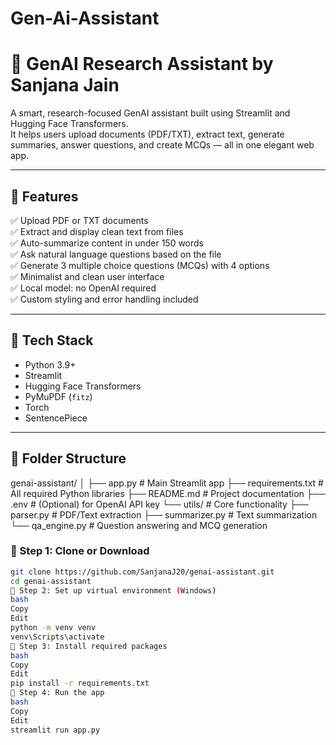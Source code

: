 # Gen-Ai-Assistant
# 🧠 GenAI Research Assistant by Sanjana Jain

A smart, research-focused GenAI assistant built using Streamlit and Hugging Face Transformers.  
It helps users upload documents (PDF/TXT), extract text, generate summaries, answer questions, and create MCQs — all in one elegant web app.

---

## 🚀 Features

✅ Upload PDF or TXT documents  
✅ Extract and display clean text from files  
✅ Auto-summarize content in under 150 words  
✅ Ask natural language questions based on the file  
✅ Generate 3 multiple choice questions (MCQs) with 4 options  
✅ Minimalist and clean user interface  
✅ Local model: no OpenAI required  
✅ Custom styling and error handling included

---

## 🎯 Tech Stack

- Python 3.9+
- Streamlit
- Hugging Face Transformers
- PyMuPDF (`fitz`)
- Torch
- SentencePiece

---

## 📁 Folder Structure
genai-assistant/
│
├── app.py # Main Streamlit app
├── requirements.txt # All required Python libraries
├── README.md # Project documentation
├── .env # (Optional) for OpenAI API key
└── utils/ # Core functionality
├── parser.py # PDF/Text extraction
├── summarizer.py # Text summarization
└── qa_engine.py # Question answering and MCQ generation
### 🔧 Step 1: Clone or Download

```bash
git clone https://github.com/SanjanaJ20/genai-assistant.git
cd genai-assistant
🔧 Step 2: Set up virtual environment (Windows)
bash
Copy
Edit
python -m venv venv
venv\Scripts\activate
🔧 Step 3: Install required packages
bash
Copy
Edit
pip install -r requirements.txt
🔧 Step 4: Run the app
bash
Copy
Edit
streamlit run app.py
